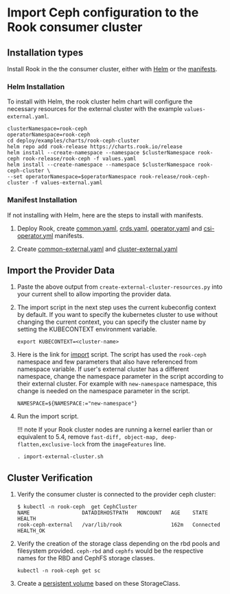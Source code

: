 # Import Ceph configuration to the Rook consumer cluster

## Installation types

Install Rook in the the consumer cluster, either with [Helm](#helm-installation)
or the [manifests](#manifest-installation).

### Helm Installation

To install with Helm, the rook cluster helm chart will configure the necessary resources for the external cluster with the example `values-external.yaml`.

```console
clusterNamespace=rook-ceph
operatorNamespace=rook-ceph
cd deploy/examples/charts/rook-ceph-cluster
helm repo add rook-release https://charts.rook.io/release
helm install --create-namespace --namespace $clusterNamespace rook-ceph rook-release/rook-ceph -f values.yaml
helm install --create-namespace --namespace $clusterNamespace rook-ceph-cluster \
--set operatorNamespace=$operatorNamespace rook-release/rook-ceph-cluster -f values-external.yaml
```

### Manifest Installation

If not installing with Helm, here are the steps to install with manifests.

1. Deploy Rook, create [common.yaml](https://github.com/rook/rook/blob/master/deploy/examples/common.yaml), [crds.yaml](https://github.com/rook/rook/blob/master/deploy/examples/crds.yaml), [operator.yaml](https://github.com/rook/rook/blob/master/deploy/examples/operator.yaml) and [csi-operator.yml](https://github.com/rook/rook/blob/master/deploy/examples/csi-operator.yaml) manifests.

2. Create [common-external.yaml](https://github.com/rook/rook/blob/master/deploy/examples/external/common-external.yaml) and [cluster-external.yaml](https://github.com/rook/rook/blob/master/deploy/examples/external/cluster-external.yaml)

## Import the Provider Data

1. Paste the above output from `create-external-cluster-resources.py` into your current shell to allow importing the provider data.

2. The import script in the next step uses the current kubeconfig context by
    default. If you want to specify the kubernetes cluster to use without
    changing the current context, you can specify the cluster name by setting
    the KUBECONTEXT environment variable.

    ```console
    export KUBECONTEXT=<cluster-name>
    ```

3. Here is the link for [import](https://github.com/rook/rook/blob/master/deploy/examples/external/import-external-cluster.sh) script. The script has used the `rook-ceph` namespace and few parameters that also have referenced from namespace variable. If user's external cluster has a different namespace, change the namespace parameter in the script according to their external cluster. For example with `new-namespace` namespace, this change is needed on the namespace parameter in the script.

    ```console
    NAMESPACE=${NAMESPACE:="new-namespace"}
    ```

4. Run the import script.

    !!! note
        If your Rook cluster nodes are running a kernel earlier than or equivalent to 5.4, remove
        `fast-diff, object-map, deep-flatten,exclusive-lock` from the `imageFeatures` line.

    ```console
    . import-external-cluster.sh
    ```

## Cluster Verification

1. Verify the consumer cluster is connected to the provider ceph cluster:

    ```console
    $ kubectl -n rook-ceph  get CephCluster
    NAME                 DATADIRHOSTPATH   MONCOUNT   AGE    STATE       HEALTH
    rook-ceph-external   /var/lib/rook                162m   Connected   HEALTH_OK
    ```

2. Verify the creation of the storage class depending on the rbd pools and filesystem provided.
    `ceph-rbd` and `cephfs` would be the respective names for the RBD and CephFS storage classes.

    ```console
    kubectl -n rook-ceph get sc
    ```

3. Create a [persistent volume](https://github.com/rook/rook/tree/master/deploy/examples/csi) based on these StorageClass.
